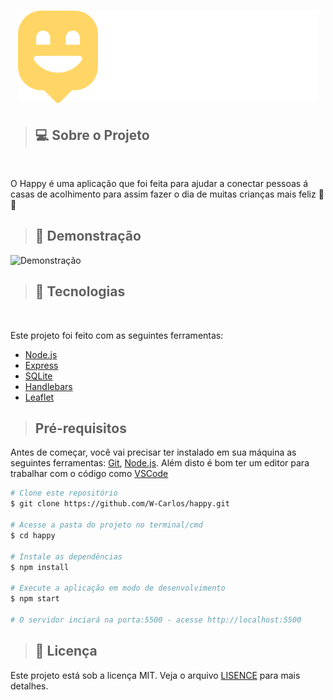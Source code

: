 <h1 align="center">
    <img src="./public/images/logo.svg"> 
</h1>


> ## 💻 Sobre o Projeto
<br>
<p>O Happy é uma aplicação que foi feita para ajudar a conectar pessoas á casas de acolhimento para assim fazer o dia de muitas crianças mais feliz 👦👧</p>

> ## 📸 Demonstração
<img src="./public/images/happy.gif" alt="Demonstração" title="Demonstração">

> ## 🚀 Tecnologias
<br>
<p>Este projeto foi feito com as seguintes ferramentas:</p>

* [Node.js](https://nodejs.org/en/)
* [Express](https://expressjs.com/pt-br/)
* [SQLite](https://sqlite.org/index.html)
* [Handlebars](https://handlebarsjs.com/)
* [Leaflet](https://leafletjs.com/)

> ## Pré-requisitos
Antes de começar, você vai precisar ter instalado em sua máquina as seguintes ferramentas:
[Git](https://git-scm.com), [Node.js](https://nodejs.org/en/). 
Além disto é bom ter um editor para trabalhar com o código como [VSCode](https://code.visualstudio.com/)

```bash
# Clone este repositório
$ git clone https://github.com/W-Carlos/happy.git

# Acesse a pasta do projeto no terminal/cmd
$ cd happy

# Instale as dependências
$ npm install

# Execute a aplicação em modo de desenvolvimento
$ npm start

# O servidor inciará na porta:5500 - acesse http://localhost:5500
```

> ## 📄 Licença
<p>Este projeto está sob a licença MIT. Veja o arquivo <a href="https://github.com/W-Carlos/happy/blob/main/LICENSE">LISENCE</a> para mais detalhes.</p>


